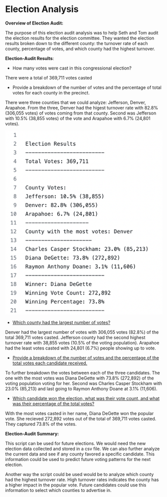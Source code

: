 # Election Analysis


**Overview of Election Audit:** 

The purpose of this election audit analysis was to help Seth and Tom audit the election results for the election committee. They wanted the election results broken down to the different county: the turnover rate of each county, percentage of votes, and which county had the highest turnover.

**Election-Audit Results**: 
  
* How many votes were cast in this congressional election?

There were a total of 369,711 votes casted

* Provide a breakdown of the number of votes and the percentage of total votes for each county in the precinct.

There were three counties that we could analyze: Jefferson, Denver, Arapahoe. From the three, Denver had the higest turnover rate with 82.8% (306,055 votes) of votes coming from that county. Second was Jefferson with 10.5% (38,855 votes) of the vote and Arapahoe with 6.7% (24,801 votes). 

![Screenshot](images/Screen%20Shot%202022-07-21%20at%2011.39.46%20AM.png)



* <ins> Which county had the largest number of votes?</ins>

Denver had the largest number of votes with 306,055 votes (82.8%) of the total 369,711 votes casted. Jefferson county had the second highest turnover rate with 38,855 votes (10.5% of the voting population). Arapahoe had the least votes casted with 24,801 (6.7%) people showing up to vote. 

* <ins> Provide a breakdown of the number of votes and the percentage of the total votes each candidate received.</ins>

To further breakdown the votes between each of the three candidates. The one with the most votes was Diana DeGette with 73.8% (272,892) of the voting population voting for her. Second was Charles Casper Stockham with 23.0% (85,213) and last going to Raymon Anthony Doane at 3.1% (11,606). 

* <ins> Which candidate won the election, what was their vote count, and what was their percentage of the total votes?</ins>

With the most votes casted in her name, Diana DeGette won the popular vote. She recieved 272,892 votes out of the total of 369,711 votes casted. They captured 73.8% of the votes.

**Election-Audit Summary:**

This script can be used for future elections. We would need the new election data collected and stored in a csv file. We can also further analyze the current data and see if any county favored a specific candidate. This information could be used to predict future voting patterns for the next election. 

Another way the script could be used would be to analyze which county had the highest turnover rate. High turnover rates indicates the county has a higher impact in the popular vote. Future candidates could use this information to select which counties to advertise in. 

